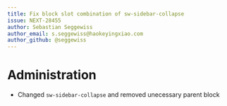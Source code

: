 ```yaml
---
title: Fix block slot combination of sw-sidebar-collapse
issue: NEXT-28455
author: Sebastian Seggewiss
author_email: s.seggewiss@haokeyingxiao.com
author_github: @seggewiss
---
```

# Administration
* Changed `sw-sidebar-collapse` and removed unecessary parent block
